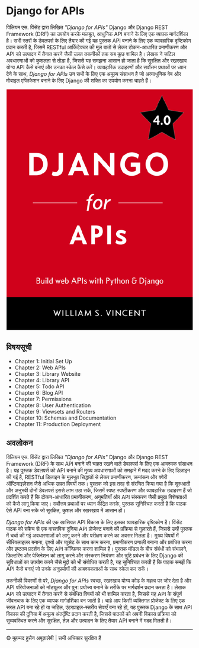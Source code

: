 <!-- ©©©©©©©©©©©©©©©©©©©©©©©© All Rights Are Reserved By Muhammad Husain Abootalebi ©©©©©©©©©©©©©©©©©©©©©©©©©©©©©©©©©© -->

# Django for APIs

विलियम एस. विंसेंट द्वारा लिखित *"Django for APIs"* Django और Django REST Framework (DRF) का उपयोग करके मज़बूत, आधुनिक API बनाने के लिए एक व्यापक मार्गदर्शिका है। सभी स्तरों के डेवलपर्स के लिए तैयार की गई यह पुस्तक API बनाने के लिए एक व्यावहारिक दृष्टिकोण प्रदान करती है, जिसमें RESTful आर्किटेक्चर की मूल बातों से लेकर टोकन-आधारित प्रमाणीकरण और API को उत्पादन में तैनात करने जैसी उन्नत तकनीकों तक सब कुछ शामिल है। लेखक ने जटिल अवधारणाओं को कुशलता से तोड़ा है, जिससे यह समझना आसान हो जाता है कि सुरक्षित और रखरखाव योग्य API कैसे बनाएं और उनका स्केल कैसे करें। व्यावहारिक उदाहरणों और सर्वोत्तम प्रथाओं पर ध्यान देने के साथ, *Django for APIs* उन सभी के लिए एक अमूल्य संसाधन है जो अत्याधुनिक वेब और मोबाइल एप्लिकेशन बनाने के लिए Django की शक्ति का उपयोग करना चाहते हैं।

![Django For Beginners](../../assets/Books/Book%20Covers/0%20-%203%20-%20Django%20for%20APIs.webp)

## विषयसूची

- Chapter 1: Initial Set Up
- Chapter 2: Web APIs
- Chapter 3: Library Website
- Chapter 4: Library API
- Chapter 5: Todo API
- Chapter 6: Blog API
- Chapter 7: Permissions
- Chapter 8: User Authentication
- Chapter 9: Viewsets and Routers
- Chapter 10: Schemas and Documentation
- Chapter 11: Production Deployment

## अवलोकन

विलियम एस. विंसेंट द्वारा लिखित *"Django for APIs"* Django और Django REST Framework (DRF) के साथ API बनाने की चाहत रखने वाले डेवलपर्स के लिए एक आवश्यक संसाधन है। यह पुस्तक डेवलपर्स को API बनाने की मुख्य अवधारणाओं को समझने में मदद करने के लिए डिज़ाइन की गई है, RESTful डिज़ाइन के मूलभूत सिद्धांतों से लेकर प्रमाणीकरण, क्रमांकन और क्वेरी ऑप्टिमाइज़ेशन जैसे अधिक उन्नत विषयों तक। पुस्तक को इस तरह से संरचित किया गया है कि शुरुआती और अनुभवी दोनों डेवलपर्स इससे लाभ उठा सकें, जिसमें स्पष्ट स्पष्टीकरण और व्यावहारिक उदाहरण हैं जो प्रदर्शित करते हैं कि टोकन-आधारित प्रमाणीकरण, अनुमतियाँ और API संस्करण जैसी प्रमुख विशेषताओं को कैसे लागू किया जाए। सर्वोत्तम प्रथाओं पर ध्यान केंद्रित करके, पुस्तक सुनिश्चित करती है कि पाठक ऐसे API बना सकें जो सुरक्षित, कुशल और रखरखाव में आसान हों।

*Django for APIs* की एक खासियत API विकास के लिए इसका व्यावहारिक दृष्टिकोण है। विंसेंट पाठक को स्क्रैच से एक वास्तविक दुनिया API प्रोजेक्ट बनाने की प्रक्रिया से गुज़ारते हैं, जिससे उन्हें पुस्तक में चर्चा की गई अवधारणाओं को लागू करने और परीक्षण करने का अवसर मिलता है। मुख्य विषयों में सीरियलाइज़र बनाना, दृश्यों और व्यूसेट के साथ काम करना, प्रमाणीकरण प्रणाली बनाना और प्रबंधित करना और इष्टतम प्रदर्शन के लिए API कॉन्फ़िगर करना शामिल है। पुस्तक मॉडल के बीच संबंधों को संभालने, फ़िल्टरिंग और पेजिनेशन को लागू करने और संस्करण नियंत्रण और त्रुटि प्रबंधन के लिए Django की सुविधाओं का उपयोग करने जैसे मुद्दों को भी संबोधित करती है, यह सुनिश्चित करती है कि पाठक समझें कि API कैसे बनाएं जो उनके अनुप्रयोगों की आवश्यकताओं के साथ स्केल कर सकें।

तकनीकी विवरणों से परे, *Django for APIs* स्वच्छ, रखरखाव योग्य कोड के महत्व पर जोर देता है और API परियोजनाओं को मॉड्यूलर और पुन: प्रयोज्य बनाने के तरीके पर मार्गदर्शन प्रदान करता है। लेखक API को उत्पादन में तैनात करने से संबंधित विषयों को भी शामिल करता है, जिससे यह API के संपूर्ण जीवनचक्र के लिए एक व्यापक मार्गदर्शिका बन जाती है। चाहे आप किसी व्यक्तिगत प्रोजेक्ट के लिए एक सरल API बना रहे हों या जटिल, एंटरप्राइज़-स्तरीय सेवाएँ बना रहे हों, यह पुस्तक Django के साथ API विकास की दुनिया में अमूल्य अंतर्दृष्टि प्रदान करती है, जिससे पाठकों को अपनी विकास प्रक्रिया को सुव्यवस्थित करने और सुरक्षित, तेज़ और उत्पादन के लिए तैयार API बनाने में मदद मिलती है।

---

© मुहम्मद हुसैन अबूतालेबी | सभी अधिकार सुरक्षित हैं

<!-- ©©©©©©©©©©©©©©©©©©©©©©©© All Rights Are Reserved By Muhammad Husain Abootalebi ©©©©©©©©©©©©©©©©©©©©©©©©©©©©©©©©©© -->
